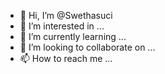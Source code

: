 - 👋 Hi, I’m @Swethasuci
- 👀 I’m interested in ...
- 🌱 I’m currently learning ...
- 💞️ I’m looking to collaborate on ...
- 📫 How to reach me ...

<!---
Swethasuci/Swethasuci is a ✨ special ✨ repository because its `README.md` (this file) appears on your GitHub profile.
You can click the Preview link to take a look at your changes.
--->
